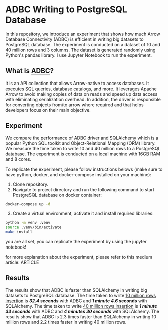 # ADBC Writing to PostgreSQL Database
In this repository, we introduce an experiment that shows how much Arrow Database Connectivity (ADBC) is efficient in writing big datasets to PostgreSQL database. The experiment is conducted on a dataset of 10 and 40 million rows and 3 columns. The dataset is generated randomly using Python's pandas library. I use Jupyter Notebook to run the experiment.    

## What is [ADBC](https://arrow.apache.org/adbc/current/index.html)?  
It is an API collection that allows Arrow-native to access databases. It executes SQL queries, database catalogs, and more. It leverages Apache Arrow to avoid making copies of data on reads and speed up data access with eliminating serialization overhead. In addition, the driver is responsible for converting objects from/to arrow where required and that helps developers focus on their main objective.  

## Experiment
We compare the performance of ADBC driver and SQLAlchemy which is a popular Python SQL toolkit and Object-Relational Mapping (ORM) library. We measure the time taken to write 10 and 40 million rows to a PostgreSQL database. The experiment is conducted on a local machine with 16GB RAM and 8 cores.

To replicate the experiment, please follow instructions belows (make sure to have python, docker, and docker-compose installed on your machine):
1. Clone repository.
2. Navigate to project directory and run the following command to start PostgreSQL database on docker container:
```bash
docker-compose up -d
```
3. Create a virtual environment, activate it and install required libraries:
```bash
python -m venv .venv
source .venv/bin/activate
make install
```
you are all set, you can replicate the experiment by using the jupyter notebook!

for more explanation about the experiment, please refer to this medium article:
ARTICLE
<!-- <a target="_blank" href="https://github-readme-medium-recent-article.vercel.app/medium/@ali.massoud136/e5458c188990"><img src="https://github-readme-medium-recent-article.vercel.app/medium/@ali.massoud136/e5458c188990" alt="Recent Article 0">  -->



## Results
The results show that ADBC is faster than SQLAlchemy in writing big datasets to PostgreSQL database. The time taken to write <u>10 million rows insertion</u> is ***32.4 seconds*** with ADBC and ***1 minute 4.6* seconds** with SQLAlchemy. The time taken to write <u>40 million rows insertion</u> is ***1 minute 33 seconds*** with ADBC and ***4 minutes 30 seconds*** with SQLAlchemy. The results show that ADBC is 2.3 times faster than SQLAlchemy in writing 10 million rows and 2.2 times faster in writing 40 million rows.

